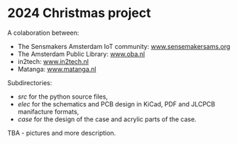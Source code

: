 # 2024 Christmas project

A colaboration between:
- The Sensmakers Amsterdam IoT community: www.sensemakersams.org
- The Amsterdam Public Library: www.oba.nl
- in2tech: www.in2tech.nl
- Matanga: www.matanga.nl

Subdirectories:
- *src* for the python source files,
- *elec* for the schematics and PCB design in KiCad, PDF and JLCPCB manifacture formats,
- *case* for the design of the case and acrylic parts of the case.

TBA - pictures and more description.
